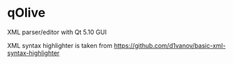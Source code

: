 # qOlive
XML parser/editor with Qt 5.10 GUI

XML syntax highlighter is taken from https://github.com/d1vanov/basic-xml-syntax-highlighter